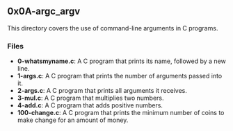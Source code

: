 ## 0x0A-argc_argv

This directory covers the use of command-line arguments in C programs.

### Files
- **0-whatsmyname.c**: A C program that prints its name, followed by a new line.
- **1-args.c**: A C program that prints the number of arguments passed into it.
- **2-args.c**: A C program that prints all arguments it receives.
- **3-mul.c**: A C program that multiplies two numbers.
- **4-add.c**: A C program that adds positive numbers.
- **100-change.c**: A C program that prints the minimum number of coins to make change for an amount of money.
